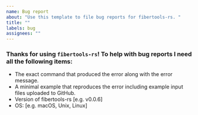 ```yaml
---
name: Bug report
about: "Use this template to file bug reports for fibertools-rs. "
title: ""
labels: bug
assignees: ""
---
```


### Thanks for using `fibertools-rs`! To help with bug reports I need all the following items:

- The exact command that produced the error along with the error message.
- A minimal example that reproduces the error including example input files uploaded to GitHub.
- Version of fibertools-rs [e.g. v0.0.6]
- OS: [e.g. macOS, Unix, Linux]
